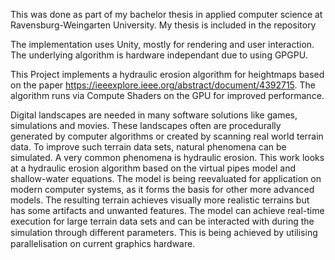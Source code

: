 This was done as part of my bachelor thesis in applied computer science at Ravensburg-Weingarten University. My thesis is included in the repository

The implementation uses Unity, mostly for rendering and user interaction. The underlying algorithm is hardware independant due to using GPGPU. 

This Project implements a hydraulic erosion algorithm for heightmaps based on the paper https://ieeexplore.ieee.org/abstract/document/4392715. The algorithm runs via Compute Shaders on the GPU for improved performance.

Digital landscapes are needed in many software solutions like games, simulations and movies.
These landscapes often are procedurally generated by computer algorithms or created by
scanning real world terrain data. To improve such terrain data sets, natural phenomena can
be simulated. A very common phenomena is hydraulic erosion. This work looks at a hydraulic
erosion algorithm based on the virtual pipes model and shallow-water equations. The model
is being reevaluated for application on modern computer systems, as it forms the basis for
other more advanced models. The resulting terrain achieves visually more realistic terrains
but has some artifacts and unwanted features. The model can achieve real-time execution
for large terrain data sets and can be interacted with during the simulation through diﬀerent
parameters. This is being achieved by utilising parallelisation on current graphics hardware.
